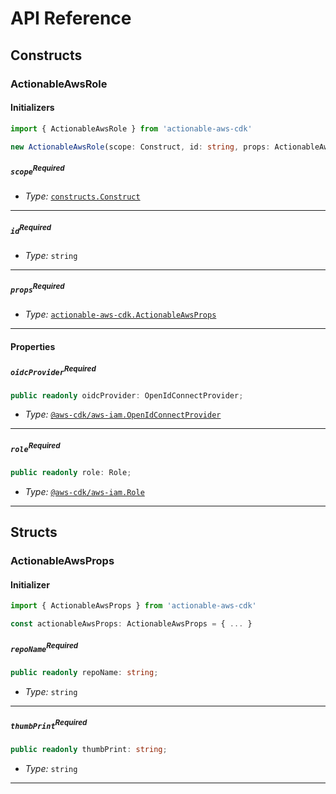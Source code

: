 # API Reference <a name="API Reference"></a>

## Constructs <a name="Constructs"></a>

### ActionableAwsRole <a name="actionable-aws-cdk.ActionableAwsRole"></a>

#### Initializers <a name="actionable-aws-cdk.ActionableAwsRole.Initializer"></a>

```typescript
import { ActionableAwsRole } from 'actionable-aws-cdk'

new ActionableAwsRole(scope: Construct, id: string, props: ActionableAwsProps)
```

##### `scope`<sup>Required</sup> <a name="actionable-aws-cdk.ActionableAwsRole.parameter.scope"></a>

- *Type:* [`constructs.Construct`](#constructs.Construct)

---

##### `id`<sup>Required</sup> <a name="actionable-aws-cdk.ActionableAwsRole.parameter.id"></a>

- *Type:* `string`

---

##### `props`<sup>Required</sup> <a name="actionable-aws-cdk.ActionableAwsRole.parameter.props"></a>

- *Type:* [`actionable-aws-cdk.ActionableAwsProps`](#actionable-aws-cdk.ActionableAwsProps)

---



#### Properties <a name="Properties"></a>

##### `oidcProvider`<sup>Required</sup> <a name="actionable-aws-cdk.ActionableAwsRole.property.oidcProvider"></a>

```typescript
public readonly oidcProvider: OpenIdConnectProvider;
```

- *Type:* [`@aws-cdk/aws-iam.OpenIdConnectProvider`](#@aws-cdk/aws-iam.OpenIdConnectProvider)

---

##### `role`<sup>Required</sup> <a name="actionable-aws-cdk.ActionableAwsRole.property.role"></a>

```typescript
public readonly role: Role;
```

- *Type:* [`@aws-cdk/aws-iam.Role`](#@aws-cdk/aws-iam.Role)

---


## Structs <a name="Structs"></a>

### ActionableAwsProps <a name="actionable-aws-cdk.ActionableAwsProps"></a>

#### Initializer <a name="[object Object].Initializer"></a>

```typescript
import { ActionableAwsProps } from 'actionable-aws-cdk'

const actionableAwsProps: ActionableAwsProps = { ... }
```

##### `repoName`<sup>Required</sup> <a name="actionable-aws-cdk.ActionableAwsProps.property.repoName"></a>

```typescript
public readonly repoName: string;
```

- *Type:* `string`

---

##### `thumbPrint`<sup>Required</sup> <a name="actionable-aws-cdk.ActionableAwsProps.property.thumbPrint"></a>

```typescript
public readonly thumbPrint: string;
```

- *Type:* `string`

---



